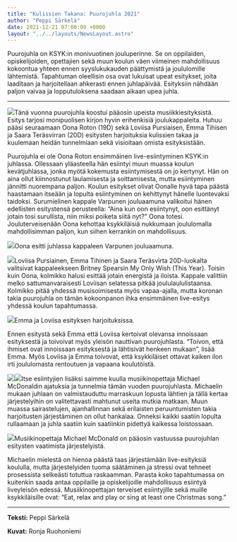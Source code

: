 ```yaml
---
title: "Kulissien Takana: Puurojuhla 2021"
author: "Peppi Särkelä"
date: 2021-12-21 07:00:09 +0000
layout: "../../layouts/NewsLayout.astro"
---
```


Puurojuhla on KSYK:in monivuotinen jouluperinne. Se on oppilaiden, opiskelijoiden, opettajien sekä muun koulun väen viimeinen mahdollisuus kokoontua yhteen ennen syyslukukauden päättymistä ja joululomille lähtemistä. Tapahtuman oleellisin osa ovat lukuisat upeat esitykset, joita laaditaan ja harjoitellaan ahkerasti ennen juhlapäivää. Esityksiin nähdään paljon vaivaa ja lopputuloksena saadaan aikaan upea juhla.

****
![](https://static.wixstatic.com/media/07242a_c948b469168e4bbeadadc5b73b955e6a~mv2.jpg/v1/fit/w_1000,h_1000,al_c,q_80/file.png)Tänä vuonna puurojuhla koostui pääosin upeista musiikkiesityksistä. Esitys tarjosi monipuolisen kirjon hyvin erihenkisiä joulukappaleita. Huhuu pääsi seuraamaan Oona Roton (19D) sekä Loviisa Pursiaisen, Emma Tihisen ja Saara Teräsvirran (20D) esitysten harjoituksia kulissien takaa ja kuulemaan heidän tunnelmiaan sekä visioitaan omista esityksistään.


Puurojuhla ei ole Oona Roton ensimmäinen live-esiintyminen KSYK:in juhlassa. Ollessaan yläasteella hän esiintyi muun muassa koulun kevätjuhlassa, jonka myötä kokemusta esiintymisestä on jo kertynyt. Hän on aina ollut kiinnostunut laulamisesta ja soittamisesta, mutta esiintyminen jännitti nuorempana paljon. Koulun esitykset olivat Oonalle hyvä tapa päästä haastamaan itseään ja lopulta esiintyminen on kehittynyt hänelle luontevaksi taidoksi. Surumielinen kappale 
Varpunen jouluaamuna valikoitui hänen edellisten esitystensä perusteella: “Aina kun oon esiintynyt, oon esittänyt jotain tosi surullista, niin miksi poiketa siitä nyt?” Oona totesi. Jouluterveisenään Oona kehottaa ksykkiläisiä nukkumaan joululomalla mahdollisimman paljon, kun siihen kerrankin on mahdollisuus.


![](https://static.wixstatic.com/media/07242a_4f60ab66ff4c40f183d5cdf37a59ee12~mv2.jpg/v1/fit/w_811,h_1000,al_c,q_80/file.png)Oona esitti juhlassa kappaleen Varpunen jouluaamuna.


![](https://static.wixstatic.com/media/07242a_cadfb19205424102872912251273344d~mv2.jpg/v1/fit/w_829,h_1000,al_c,q_80/file.png)Loviisa Pursiainen, Emma Tihinen ja Saara Teräsvirta 20D-luokalta valitsivat kappaleekseen Britney Spearsin 
My Only Wish (This Year). Toisin kuin Oona, kolmikko halusi esittää jotain energistä ja iloista. Kappale valittiin melko sattumanvaraisesti Loviisan selatessa pitkää joululaululistaansa. Kolmikko pitää yhdessä musisoimisesta myös vapaa-ajalla, mutta koronan takia puurojuhla on tämän kokoonpanon ihka ensimmäinen live-esitys yhdessä koulun tapahtumassa.


![](https://static.wixstatic.com/media/07242a_e2e089e7cc9b4026a2c1e39a84b03228~mv2.jpg/v1/fit/w_1000,h_829,al_c,q_80/file.png)Emma ja Loviisa esityksen harjoituksissa.


Ennen esitystä sekä Emma että Loviisa kertoivat olevansa innoissaan esityksestä ja toivoivat myös yleisön nauttivan puurojuhlasta. “Toivon, että ihmiset ovat innoissaan esityksestä ja lähtisivät henkeen mukaan”, lisää Emma. Myös Loviisa ja Emma toivovat, että ksykkiläiset ottavat kaiken ilon irti joululomasta rentoutuen ja vapaana koulutöistä.


![](https://static.wixstatic.com/media/07242a_d25b5cbe65174f73816ae7b334a067c1~mv2.jpg/v1/fit/w_791,h_1000,al_c,q_80/file.png)![](https://static.wixstatic.com/media/07242a_9c961494b009490babba667d10e2f325~mv2.jpg/v1/fit/w_829,h_1000,al_c,q_80/file.png)Itse esiintyjien lisäksi saimme kuulla musiikinopettaja Michael McDonaldin ajatuksia ja tunnelmia tämän vuoden puurojuhlasta. Michaelin mukaan juhlaan on valmistauduttu marraskuun lopusta lähtien ja tällä kertaa järjestelyihin on valitettavasti mahtunut useita mutkia matkaan. Muun muassa sairastelujen, ajanhallinnan sekä erilaisten peruuntumisten takia harjoitusten järjestäminen on ollut hankalaa. Onneksi kaikki saatiin lopulta rullaamaan ja juhla saatiin kuin saatiinkin pidettyä kaikessa loistossaan.


![](https://static.wixstatic.com/media/07242a_504c4ad43a9a451d837cba72f5ff9615~mv2.jpg/v1/fit/w_829,h_1000,al_c,q_80/file.png)Musiikinopettaja Michael McDonald on pääosin vastuussa puurojuhlan esitysten vaatimista järjestelyistä.


Michaelin mielestä on hienoa päästä taas järjestämään live-esityksiä koululla, mutta järjestelyiden tuoma säätäminen ja stressi ovat tehneet prosessista selkeästi totuttua raskaamman. Parasta koko tapahtumassa on kuitenkin saada antaa oppilaille ja opiskelijoille mahdollisuus esiintyä liveyleisön edessä. Musiikinopettajan terveiset esiintyjille sekä muille ksykkiläisille ovat: “Eat, relax and play or sing at least one Christmas song.”

****
**Teksti:**
 Peppi Särkelä

**Kuvat:**
 Ronja Ruohoniemi